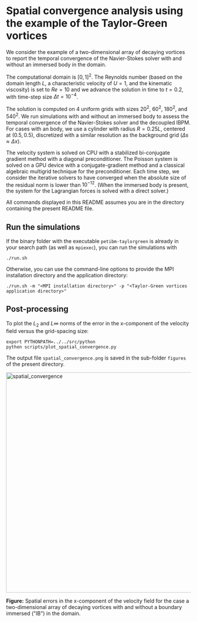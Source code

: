 # Spatial convergence analysis using the example of the Taylor-Green vortices

We consider the example of a two-dimensional array of decaying vortices to report the temporal convergence of the Navier-Stokes solver with and without an immersed body in the domain.

The computational domain is $\left[ 0, 1 \right]^2$.
The Reynolds number (based on the domain length $L$, a characteristic velocity of $U = 1$, and the kinematic viscosity) is set to $Re = 10$ and we advance the solution in time to $t = 0.2$, with time-step size $\Delta t = 10^{-4}$.

The solution is computed on $4$ uniform grids with sizes $20^2$, $60^2$, $180^2$, and $540^2$.
We run simulations with and without an immersed body to assess the temporal convergence of the Navier-Stokes solver and the decoupled IBPM.
For cases with an body, we use a cylinder with radius $R = 0.25 L$, centered at $\left( 0.5, 0.5 \right)$, discretized with a similar resolution as the background grid ($\Delta s \approx \Delta x$).

The velocity system is solved on CPU with a stabilized bi-conjugate gradient method with a diagonal preconditioner.
The Poisson system is solved on a GPU device with a conjugate-gradient method and a classical algebraic multigrid technique for the preconditioner.
Each time step, we consider the iterative solvers to have converged when the absolute size of the residual norm is lower than $10^{-12}$.
(When the immersed body is present, the system for the Lagrangian forces is solved with a direct solver.)

All commands displayed in this README assumes you are in the directory containing the present README file.

## Run the simulations

If the binary folder with the executable `petibm-taylorgreen` is already in your search path (as well as `mpiexec`), you can run the simulations with

```shell
./run.sh
```

Otherwise, you can use the command-line options to provide the MPI installation directory and the application directory:

```shell
./run.sh -m "<MPI installation directory>" -p "<Taylor-Green vortices application directory>"
```

## Post-processing

To plot the $L_2$ and $L\infty$ norms of the error in the x-component of the velocity field versus the grid-spacing size:

```shell
export PYTHONPATH=../../src/python
python scripts/plot_spatial_convergence.py
```

The output file `spatial_convergence.png` is saved in the sub-folder `figures` of the present directory.

<img src="figures/spatial_convergence.png" alt="spatial_convergence" width="600">

**Figure:** Spatial errors in the x-component of the velocity field for the case a two-dimensional array of decaying vortices with and without a boundary immersed ("IB") in the domain.
